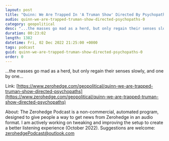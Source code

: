 ```yaml
---
layout: post
title: "Quinn: We Are Trapped In 'A Truman Show' Directed By Psychopaths"
audio: quinn-we-are-trapped-truman-show-directed-psychopaths-0
category: geopolitical
desc: "...the masses go mad as a herd, but only regain their senses slowly, and one by one..."
duration: 00:23:02
length: 1382
datetime: Fri, 02 Dec 2022 21:25:00 +0000
tags: podcast
guid: quinn-we-are-trapped-truman-show-directed-psychopaths-0
order: 0
---
```

...the masses go mad as a herd, but only regain their senses slowly, and one by one...

Link: [https://www.zerohedge.com/geopolitical/quinn-we-are-trapped-truman-show-directed-psychopaths](https://www.zerohedge.com/geopolitical/quinn-we-are-trapped-truman-show-directed-psychopaths)

About: The Zerohedge Podcast is a non-commercial, automated program, designed to give people a way to get news from Zerohedge in an audio format.  I am actively working on tweaking and improving the setup to create a better listening experience (October 2022).  Suggestions are welcome: [zerohedgePodcast@outlook.com](mailto:zerohedgePodcast@outlook.com)